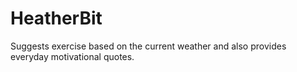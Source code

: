 # HeatherBit
Suggests exercise based on the current weather and also provides everyday motivational quotes.
